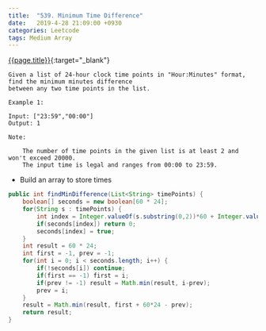 ```yaml
---
title:  "539. Minimum Time Difference"
date:   2019-4-28 21:09:00 +0930
categories: Leetcode
tags: Medium Array
---
```


[{{page.title}}](https://leetcode.com/problems/minimum-time-difference/){:target="_blank"}

    Given a list of 24-hour clock time points in "Hour:Minutes" format, find the minimum minutes difference
    between any two time points in the list.

    Example 1:

    Input: ["23:59","00:00"]
    Output: 1

    Note:

        The number of time points in the given list is at least 2 and won't exceed 20000.
        The input time is legal and ranges from 00:00 to 23:59.


* Build an array to store times

```java
public int findMinDifference(List<String> timePoints) {
    boolean[] seconds = new boolean[60 * 24];
    for(String s : timePoints) {
        int index = Integer.valueOf(s.substring(0,2))*60 + Integer.valueOf(s.substring(3,5));
        if(seconds[index]) return 0;
        seconds[index] = true;
    }
    int result = 60 * 24;
    int first = -1, prev = -1;
    for(int i = 0; i < seconds.length; i++) {
        if(!seconds[i]) continue;
        if(first == -1) first = i;
        if(prev != -1) result = Math.min(result, i-prev);
        prev = i;
    }
    result = Math.min(result, first + 60*24 - prev);
    return result;
}
```
